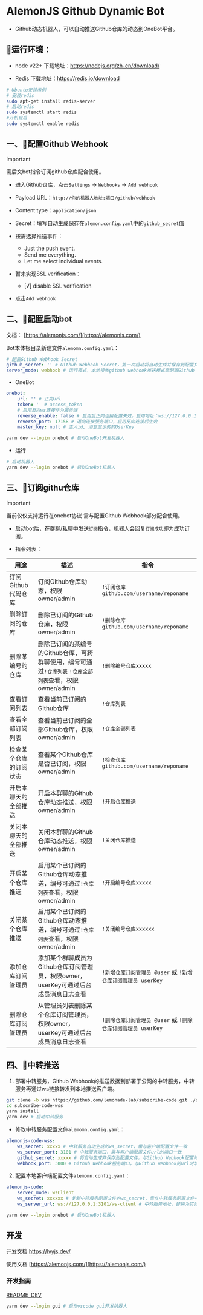 # AlemonJS Github Dynamic Bot

- Github动态机器人，可以自动推送Github仓库的动态到OneBot平台。

## 🚩运行环境：

- node v22+ 下载地址：https://nodejs.org/zh-cn/download/

- Redis 下载地址：https://redis.io/download

```sh
# Ubuntu安装示例
# 安装redis
sudo apt-get install redis-server
# 启动redis
sudo systemctl start redis
#开机自启
sudo systemctl enable redis
```

## 一、🍄配置Github Webhook

> [!IMPORTANT]
> 需后文bot指令订阅github仓库配合使用。

- 进入Github仓库，点击`Settings` -> `Webhooks` -> `Add webhook`

- Payload URL：`http://你的机器人地址:端口/github/webhook`

- Content type：`application/json`

- Secret：填写自动生成保存在`alemon.config.yaml`中的`github_secret`值

- 按需选择推送事件：

    - Just the push event.
    - Send me everything.
    - Let me select individual events.

- 暂未实现SSL verification：

    - [√] disable SSL verification

- 点击`Add webhook`

## 二、🚀配置启动bot

文档： [https://alemonjs.com/](https://alemonjs.com/)

Bot本体根目录新建文件`alemomn.config.yaml`：

```yaml
# 配置Github Webhook Secret
github_secret: '' # Github Webhook Secret，第一次启动将自动生成并保存到配置文件，也可手动自定义为任意字符串
server_mode: webhook # 运行模式，本地接收github webhook推送模式需配置Github Webhook，wsClient模式看下文
```

- OneBot

```yaml
onebot:
    url: '' # 正向url
    token: '' # access_token
    # 启用反向ws连接作为服务端
    reverse_enable: false # 启用后正向连接配置失效，启用地址：ws://127.0.0.1:17158
    reverse_port: 17158 # 返向连接服务端口，启用反向连接后生效
    master_key: null # 主人id, 消息显示的的UserKey
```

```sh
yarn dev --login onebot # 启动OneBot开发机器人
```

- 运行

```sh
# 启动机器人
yarn dev --login onebot # 启动OneBot机器人
```

## 三、🎒订阅githu仓库

> [!IMPORTANT]
> 当前仅仅支持运行在onebot协议
> 需与配置Github Webhook部分配合使用。

- 启动bot后，在群聊/私聊中发送`订阅`指令，机器人会回复`订阅成功`即为成功订阅。

- 指令列表：

| 用途                   | 描述                                                                                                     | 指令                                                         |
| ---------------------- | -------------------------------------------------------------------------------------------------------- | ------------------------------------------------------------ |
| 订阅Github代码仓库     | 订阅Github仓库动态，权限owner/admin                                                                      | `!订阅仓库github.com/username/reponame`                      |
| 删除订阅的仓库         | 删除已订阅的Github仓库，权限owner/admin                                                                  | `!删除仓库github.com/username/reponame`                      |
| 删除某编号的仓库       | 删除已订阅的某编号的Github仓库，可跨群聊使用，编号可通过`!仓库列表` `!仓库全部列表`查看，权限owner/admin | `!删除编号仓库xxxxx`                                         |
| 查看订阅列表           | 查看当前已订阅的Github仓库                                                                               | `!仓库列表`                                                  |
| 查看全部订阅列表       | 查看当前已订阅的全部Github仓库，权限owner/admin                                                          | `!仓库全部列表`                                              |
| 检查某个仓库的订阅状态 | 查看某个Github仓库是否已订阅，权限owner/admin                                                            | `!检查仓库github.com/username/reponame`                      |
| 开启本聊天的全部推送   | 开启本群聊的Github仓库动态推送，权限owner/admin                                                          | `!开启仓库推送`                                              |
| 关闭本聊天的全部推送   | 关闭本群聊的Github仓库动态推送，权限owner/admin                                                          | `!关闭仓库推送`                                              |
| 开启某个仓库推送       | 启用某个已订阅的Github仓库动态推送，编号可通过`!仓库列表`查看，权限owner/admin                           | `!开启编号仓库xxxxx`                                         |
| 关闭某个仓库推送       | 启用某个已订阅的Github仓库动态推送，编号可通过`!仓库列表`查看，权限owner/admin                           | `!关闭编号仓库xxxxxx`                                        |
| 添加仓库订阅管理员     | 添加某个群聊成员为Github仓库订阅管理员，权限owner，userKey可通过后台成员消息日志查看                     | `!新增仓库订阅管理员 @user` 或 `!新增仓库订阅管理员 userKey` |
| 删除仓库订阅管理员     | 从管理员列表删除某个仓库订阅管理员，权限owner，userKey可通过后台成员消息日志查看                         | `!删除仓库订阅管理员 @user` 或 `!删除仓库订阅管理员 userKey` |

## 四、🎈中转推送

1. 部署中转服务，Github Webhook的推送数据到部署于公网的中转服务，中转服务再通过ws链接转发到本地推送客户端。

```sh
git clone -b wss https://github.com/lemonade-lab/subscribe-code.git ./subscribe-code-wss
cd subscribe-code-wss
yarn install
yarn dev # 启动中转服务
```

- 修改中转服务配置文件`alemomn.config.yaml`：

```yaml
alemonjs-code-wss:
    ws_secret: xxxxx # 中转服务自动生成的ws_secret，需与客户端配置文件一致
    ws_server_port: 3101 # 中转服务端口，需与客户端配置文件url的端口一致
    github_secret: xxxxx # 将自动生成并保存到配置文件，与Github Webhook配置时填写的一致
    webhook_port: 3000 # Github Webhook服务端口，与Github Webhook的url时填写的一致
```

2. 配置本地客户端配置文件`alemomn.config.yaml`：

```yaml
alemonjs-code:
    server_mode: wsClient
    ws_secret: xxxxxx # 复制中转服务配置文件的ws_secret，需与中转服务配置文件一致
    ws_server_url: ws://127.0.0.1:3101/ws-client # 中转服务地址，替换为实际中转服务（内网/公网）地址
```

```sh
yarn dev --login onebot # 启动OneBot机器人
```

## 开发

开发文档 [https://lvyjs.dev/ ](https://lvyjs.dev/)

使用文档 [https://alemonjs.com/](https://alemonjs.com/)

### 开发指南

[README_DEV](./README_DEV.md)

```sh
yarn dev --login gui # 启动vscode gui开发机器人
```
